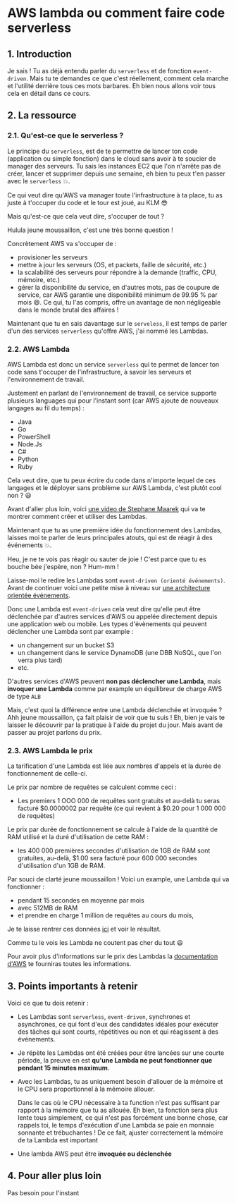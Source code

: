 # AWS lambda ou comment faire code serverless

## 1. Introduction
Je sais ! Tu as déjà entendu parler du `serverless` et de fonction `event-driven`.
Mais tu te demandes ce que c'est réellement, comment cela marche et l'utilité derrière tous ces mots barbares.
Eh bien nous allons voir tous cela en détail dans ce cours.

## 2. La ressource
### 2.1. Qu'est-ce que le serverless ?
Le principe du `serverless`, est de te permettre de lancer ton code (application ou simple fonction) 
dans le cloud sans avoir à te soucier de manager des serveurs. 
Tu sais les instances EC2 que l'on n'arrête pas de créer, lancer et supprimer depuis une semaine, 
eh bien tu peux t'en passer avec le `serverless` 💥.

Ce qui veut dire qu'AWS va manager toute l'infrastructure à ta place, 
tu as juste à t'occuper du code et le tour est joué, au KLM 😎

Mais qu'est-ce que cela veut dire, s'occuper de tout ? 

Hulula jeune moussaillon, c'est une très bonne question !

Concrètement AWS va s'occuper de :
- provisioner les serveurs
- mettre à jour les serveurs (OS, et packets, faille de sécurité, etc.)
- la scalabilité des serveurs pour répondre à la demande (traffic, CPU, mémoire, etc.)
- gérer la disponibilité du service, en d'autres mots, pas de coupure de service, car AWS garantie une disponibilité minimum de 99.95 % par mois 😄.
  Ce qui, tu l'as compris, offre un avantage de non négligeable dans le monde brutal des affaires !

Maintenant que tu en sais davantage sur le `serveless`, il est temps de parler d'un des services `serverless` qu'offre AWS, 
j'ai nommé les Lambdas.

### 2.2. AWS Lambda
AWS Lambda est donc un service `serverless` qui te permet de lancer ton code sans t'occuper de l'infrastructure,
à savoir les serveurs et l'environnement de travail.

Justement en parlant de l'environnement de travail, ce service supporte plusieurs languages qui pour l'instant sont (car AWS ajoute de nouveaux langages au fil du temps) :
- Java
- Go
- PowerShell
- Node.Js
- C#
- Python
- Ruby

Cela veut dire, que tu peux écrire du code dans n'importe lequel de ces langages 
et le déployer sans problème sur AWS Lambda, c'est plutôt cool non ? :smiley:


Avant d'aller plus loin, 
voici [une video de Stephane Maarek](https://www.youtube.com/watch?v=seaBeltaKhw) 
qui va te montrer comment créer et utiliser des Lambdas.


Maintenant que tu as une première idée du fonctionnement des Lambdas, 
laisses moi te parler de leurs principales atouts, qui est de réagir à des événements 💥.


Heu, je ne te vois pas réagir ou sauter de joie !
C'est parce que tu es bouche bée j'espère, non ? Hum-mm ! 

Laisse-moi le redire les Lambdas sont `event-driven (orienté événements)`. 
Avant de continuer voici une petite mise à niveau sur [une architecture orientée événements](https://www.redhat.com/fr/topics/integration/what-is-event-driven-architecture).


Donc une Lambda est `event-driven` cela veut dire qu'elle peut être déclenchée par d'autres services d'AWS ou appelée directement depuis une application web ou mobile.
Les types d'évènements qui peuvent déclencher une Lambda sont par example :
- un changement sur un bucket S3
- un changement dans le service DynamoDB (une DBB NoSQL, que l'on verra plus tard)
- etc.

D'autres services d'AWS peuvent **non pas déclencher une Lambda**,
mais **invoquer une Lambda** comme par example un équilibreur de charge AWS de type `ALB`

Mais, c'est quoi la différence entre une Lambda déclenchée et invoquée ?
Ahh jeune moussaillon, ça fait plaisir de voir que tu suis ! 
Eh, bien je vais te laisser le découvrir par la pratique à l'aide du projet du jour.
Mais avant de passer au projet parlons du prix.

### 2.3. AWS Lambda le prix
La tarification d'une Lambda est liée aux nombres d'appels et la durée de fonctionnement de celle-ci.

Le prix par nombre de requêtes se calculent comme ceci :
- Les premiers 1 OOO 000 de requêtes sont gratuits et au-delà tu seras facturé $0.0000002 par requête (ce qui revient à $0.20 pour 1 000 000 de requêtes)

Le prix par durée de fonctionnement se calcule à l'aide de la quantité de RAM utilisé et la duré d'utilisation de cette RAM :
- les 400 000 premières secondes d'utilisation de 1GB de RAM sont gratuites, au-delà, $1.00 sera facturé pour 600 000 secondes d'utilisation d'un 1GB de RAM. 


Par souci de clarté jeune moussaillon ! Voici un example, une Lambda qui va fonctionner :
- pendant 15 secondes en moyenne par mois
- avec 512MB de RAM 
- et prendre en charge 1 million de requêtes au cours du mois,

Je te laisse rentrer ces données [ici](https://s3.amazonaws.com/lambda-tools/pricing-calculator.html) et voir le résultat.

Comme tu le vois les Lambda ne coutent pas cher du tout 😃

Pour avoir plus d'informations sur le prix des Lambdas la [documentation d'AWS](https://docs.aws.amazon.com/lambda/latest/dg/welcome.html) te fourniras toutes les informations.

## 3. Points importants à retenir
Voici ce que tu dois retenir :

- Les Lambdas sont `serverless`, `event-driven`, synchrones et asynchrones, 
  ce qui font d'eux des candidates idéales pour exécuter des tâches qui sont courts, répétitives ou non et qui réagissent à des événements.

- Je répète les Lambdas ont été créées pour être lancées sur une courte période, 
  la preuve en est **qu'une Lambda ne peut fonctionner que pendant 15 minutes maximum**.

- Avec les Lambdas, tu as uniquement besoin d'allouer de la mémoire et le CPU sera proportionnel à la mémoire allouer.

  Dans le cas où le CPU nécessaire à ta function n'est pas suffisant par rapport à la mémoire que tu as allouée. 
  Eh bien, ta fonction sera plus lente tous simplement, ce qui n'est pas forcément une bonne chose, car rappels toi, le temps d'exécution d'une Lambda se paie en monnaie sonnante et trébuchantes ! De ce fait, ajuster correctement la mémoire de ta Lambda est important

- Une lambda AWS peut être **invoquée ou déclenchée**

## 4. Pour aller plus loin
Pas besoin pour l'instant
